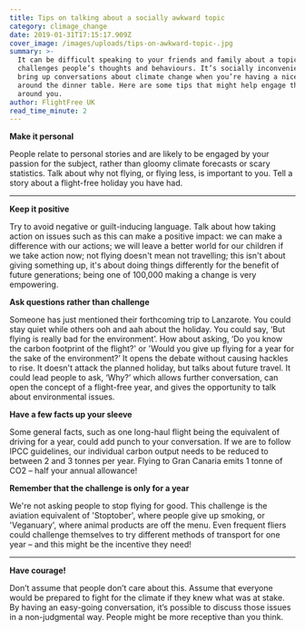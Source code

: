 ```yaml
---
title: Tips on talking about a socially awkward topic
category: climage_change
date: 2019-01-31T17:15:17.909Z
cover_image: /images/uploads/tips-on-awkward-topic-.jpg
summary: >-
  It can be difficult speaking to your friends and family about a topic that
  challenges people’s thoughts and behaviours. It’s socially inconvenient to
  bring up conversations about climate change when you’re having a nice chat
  around the dinner table. Here are some tips that might help engage those
  around you.
author: FlightFree UK
read_time_minute: 2
---
```

**Make it personal** 

People relate to personal stories and are likely to be engaged by your passion for the subject, rather than gloomy climate forecasts or scary statistics. Talk about why not flying, or flying less, is important to you. Tell a story about a flight-free holiday you have had. 

****

**Keep it positive**

Try to avoid negative or guilt-inducing language. Talk about how taking action on issues such as this can make a positive impact: we can make a difference with our actions; we will leave a better world for our children if we take action now; not flying doesn't mean not travelling; this isn't about giving something up, it's about doing things differently for the benefit of future generations; being one of 100,000 making a change is very empowering.



**Ask questions rather than challenge**

Someone has just mentioned their forthcoming trip to Lanzarote. You could stay quiet while others ooh and aah about the holiday. You could say, ‘But flying is really bad for the environment’. How about asking, ‘Do you know the carbon footprint of the flight?' or 'Would you give up flying for a year for the sake of the environment?’ It opens the debate without causing hackles to rise. It doesn't attack the planned holiday, but talks about future travel. It could lead people to ask, ‘Why?’ which allows further conversation, can open the concept of a flight-free year, and gives the opportunity to talk about environmental issues.



**Have a few facts up your sleeve**

Some general facts, such as one long-haul flight being the equivalent of driving for a year, could add punch to your conversation. If we are to follow IPCC guidelines, our individual carbon output needs to be reduced to between 2 and 3 tonnes per year. Flying to Gran Canaria emits 1 tonne of CO2 – half your annual allowance! 



**Remember that the challenge is only for a year**

We're not asking people to stop flying for good. This challenge is the aviation equivalent of 'Stoptober', where people give up smoking, or 'Veganuary', where animal products are off the menu. Even frequent fliers could challenge themselves to try different methods of transport for one year – and this might be the incentive they need! 

****

**Have courage!**

Don’t assume that people don’t care about this. Assume that everyone would be prepared to fight for the climate if they knew what was at stake. By having an easy-going conversation, it’s possible to discuss those issues in a non-judgmental way. People might be more receptive than you think.
